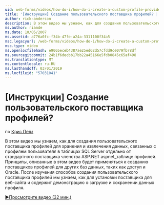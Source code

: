 ```yaml
---
uid: web-forms/videos/how-do-i/how-do-i-create-a-custom-profile-provider
title: '[Инструкции] Создание пользовательского поставщика профилей? | Документы Майкрософт'
author: rick-anderson
description: В этом видео мы узнаем, как для создания пользовательского поставщика профилей для хранения и извлечения данных, связанных с профилем пользователя в таблицах SQL Server отдельно от t...
ms.author: riande
ms.date: 10/05/2007
ms.assetid: a776a0fc-f34b-47fe-a24a-3311100f34a5
msc.legacyurl: /web-forms/videos/how-do-i/how-do-i-create-a-custom-profile-provider
msc.type: video
ms.openlocfilehash: e9065eceb4387ae25ed62d57cfdd9ce079fb78df
ms.sourcegitcommit: 24b1f6decbb17bb22a45166e5fdb0845c65af498
ms.translationtype: MT
ms.contentlocale: ru-RU
ms.lasthandoff: 03/01/2019
ms.locfileid: "57031041"
---
```

<a name="how-do-i-create-a-custom-profile-provider"></a>[Инструкции] Создание пользовательского поставщика профилей?
====================
по [Крис Пелз](https://twitter.com/chrispels)

В этом видео мы узнаем, как для создания пользовательского поставщика профилей для хранения и извлечения данных, связанных с профилем пользователя в таблицах SQL Server отдельно от стандартного поставщика членства ASP.NET aspnet\_таблице профилей. Принципы, описанные в этом видео будет применяться к созданию поставщиков профилей для других баз данных, таких как доступ и Oracle. После изучения способов создания пользовательского поставщика профилей мы узнаем, как для установки поставщика для веб-сайта и содержит демонстрацию о загрузке и сохранении данных профиля.

[&#9654;Просмотрите видео (32 мин.)](https://channel9.msdn.com/Blogs/ASP-NET-Site-Videos/how-do-i-create-a-custom-profile-provider)
